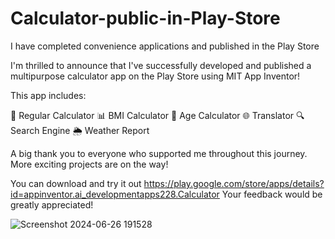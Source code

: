 # Calculator-public-in-Play-Store
 I have completed convenience applications and published  in the Play Store


I'm thrilled to announce that I've successfully developed and published a multipurpose calculator app on the Play Store using MIT App Inventor! 

This app includes:

🧮 Regular Calculator
📊 BMI Calculator
🎂 Age Calculator
🌐 Translator
🔍 Search Engine
🌦️ Weather Report


A big thank you to everyone who supported me throughout this journey. More exciting projects are on the way!

  You can download and try it out https://play.google.com/store/apps/details?id=appinventor.ai_developmentapps228.Calculator 
Your feedback would be greatly appreciated!


![Screenshot 2024-06-26 191528](https://github.com/user-attachments/assets/f477522f-8102-4415-a84c-0fe9e96b51ee)


